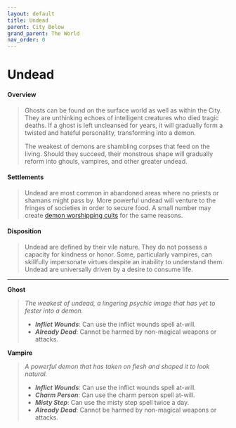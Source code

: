 ```yaml
---
layout: default
title: Undead
parent: City Below
grand_parent: The World
nav_order: 0
---
```


# Undead

#### Overview

> Ghosts can be found on the surface world as well as within the City. They are unthinking echoes of intelligent creatures who died tragic deaths. If a ghost is left uncleansed for years, it will gradually form a twisted and hateful personality, transforming into a demon. 
>
> The weakest of demons are shambling corpses that feed on the living. Should they succeed, their monstrous shape will gradually reform into ghouls, vampires, and other greater undead.

#### Settlements

> Undead are most common in abandoned areas where no priests or shamans might pass by. More powerful undead will venture to the fringes of societies in order to secure food. A small number may create [demon worshipping cults](../../../data/archetypes/cleric_hell) for the same reasons.

#### Disposition

> Undead are defined by their vile nature. They do not possess a capacity for kindness or honor. Some, particularly vampires, can skillfully impersonate virtues despite an inability to understand them. Undead are universally driven by a desire to consume life.

---

**Ghost**

> _The weakest of undead, a lingering psychic image that has yet to fester into a demon._
>
> * ***Inflict Wounds***: Can use the inflict wounds spell at-will.
> * ***Already Dead***: Cannot be harmed by non-magical weapons or attacks.

**Vampire**

> _A powerful demon that has taken on flesh and shaped it to look natural._
>
> * ***Inflict Wounds***: Can use the inflict wounds spell at-will.
> * ***Charm Person***: Can use the charm person spell at-will.
> * ***Misty Step***: Can use the misty step spell twice a day.
> * ***Already Dead***: Cannot be harmed by non-magical weapons or attacks.
